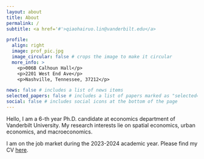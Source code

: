 ```yaml
---
layout: about
title: About
permalink: /
subtitle: <a href='#'>qiaohairuo.lin@vanderbilt.edu</a>

profile:
  align: right
  image: prof_pic.jpg
  image_circular: false # crops the image to make it circular
  more_info: >
    <p>006B Calhoun Hall</p>
    <p>2201 West End Ave</p>
    <p>Nashville, Tennessee, 37212</p>

news: false # includes a list of news items
selected_papers: false # includes a list of papers marked as "selected={true}"
social: false # includes social icons at the bottom of the page
---
```


Hello, I am a 6-th year Ph.D. candidate at economics department of Vanderbilt University. My research interests lie on spatial economics, urban economics, and macroeconomics.

I am on the job market during the 2023-2024 academic year. Please find my CV [here](/assets/pdf/CV_academics.pdf).
